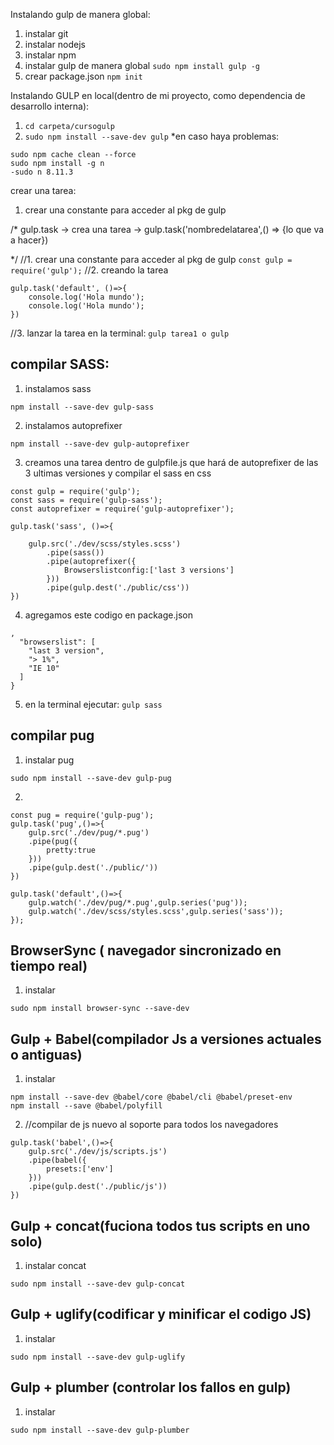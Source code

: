 Instalando gulp de manera global:

1. instalar git
2. instalar nodejs
3. instalar npm
4. instalar gulp de manera global
```sudo npm install gulp -g```
5. crear package.json
```npm init```

Instalando GULP en local(dentro de mi proyecto, como dependencia de desarrollo interna):
1. ```cd carpeta/cursogulp```
2. ```sudo npm install --save-dev gulp```
*en caso haya problemas:
```
sudo npm cache clean --force
sudo npm install -g n
-sudo n 8.11.3
```
crear una tarea:

1. crear una constante para acceder al pkg de gulp

/* 
gulp.task -> crea una tarea -> gulp.task('nombredelatarea',() => {lo que va a hacer})

*/
//1. crear una constante para acceder al pkg de gulp
```const gulp = require('gulp');```
//2. creando la tarea
```
gulp.task('default', ()=>{
    console.log('Hola mundo');
    console.log('Hola mundo');
})
```
//3. lanzar la tarea en la terminal: ```gulp tarea1 o gulp```


compilar SASS:
----------------
1. instalamos sass
```
npm install --save-dev gulp-sass
```
2. instalamos autoprefixer
```
npm install --save-dev gulp-autoprefixer
```
3. creamos una tarea dentro de gulpfile.js que hará de autoprefixer de las 3 ultimas versiones y compilar el sass en css 
```
const gulp = require('gulp');
const sass = require('gulp-sass');
const autoprefixer = require('gulp-autoprefixer');

gulp.task('sass', ()=>{
    
    gulp.src('./dev/scss/styles.scss')
        .pipe(sass())
        .pipe(autoprefixer({
            Browserslistconfig:['last 3 versions']
        }))
        .pipe(gulp.dest('./public/css'))
})
```
4. agregamos este codigo en package.json
```
,
  "browserslist": [
    "last 3 version",
    "> 1%",
    "IE 10"
  ]
}
```
5. en la terminal ejecutar: ```gulp sass```


compilar pug
---------------
1. instalar pug
```
sudo npm install --save-dev gulp-pug
```
2.
```
const pug = require('gulp-pug');
gulp.task('pug',()=>{
    gulp.src('./dev/pug/*.pug')
    .pipe(pug({
        pretty:true
    }))
    .pipe(gulp.dest('./public/'))
})

gulp.task('default',()=>{
    gulp.watch('./dev/pug/*.pug',gulp.series('pug'));
    gulp.watch('./dev/scss/styles.scss',gulp.series('sass'));
});
```

BrowserSync ( navegador sincronizado en tiempo real)
---------------------

1. instalar
```
sudo npm install browser-sync --save-dev
```

Gulp + Babel(compilador Js a versiones actuales o antiguas)
----------------------------
1. instalar
```
npm install --save-dev @babel/core @babel/cli @babel/preset-env
npm install --save @babel/polyfill
```

2. //compilar de js nuevo al soporte para todos los navegadores
```
gulp.task('babel',()=>{
    gulp.src('./dev/js/scripts.js')
    .pipe(babel({
        presets:['env']
    }))
    .pipe(gulp.dest('./public/js'))
})
``` 


Gulp + concat(fuciona todos tus scripts en uno solo) 
---------------------------------------------------
1. instalar concat
```
sudo npm install --save-dev gulp-concat
```

Gulp + uglify(codificar y minificar el codigo JS)
-------------------------------------------------
1. instalar
```
sudo npm install --save-dev gulp-uglify
```

Gulp + plumber (controlar los fallos en gulp)
--------------------------------------------
1. instalar
```
sudo npm install --save-dev gulp-plumber
```
